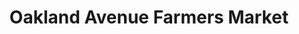 ---
title: "Oakland Avenue Farmers Market"
url: /detroit/oakland-avenue-farmers-market/
shop: Hofladen
---